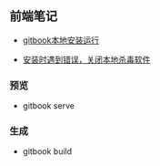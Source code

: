 ## 前端笔记

- [gitbook本地安装运行](https://www.jianshu.com/p/421cc442f06c)

- [安装时遇到错误，关闭本地杀毒软件](https://segmentfault.com/q/1010000009569245)

### 预览
- gitbook serve
### 生成
- gitbook build

